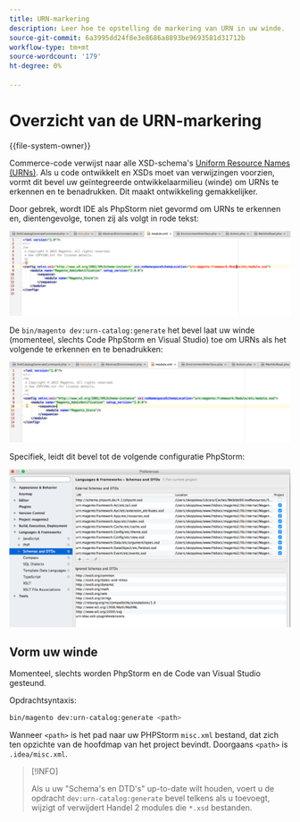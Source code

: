```yaml
---
title: URN-markering
description: Leer hoe te opstelling de markering van URN in uw winde.
source-git-commit: 6a3995dd24f8e3e8686a8893be9693581d31712b
workflow-type: tm+mt
source-wordcount: '179'
ht-degree: 0%

---
```



# Overzicht van de URN-markering

{{file-system-owner}}

Commerce-code verwijst naar alle XSD-schema&#39;s [Uniform Resource Names (URNs)](https://www.ietf.org/rfc/rfc2141.txt). Als u code ontwikkelt en XSDs moet van verwijzingen voorzien, vormt dit bevel uw geïntegreerde ontwikkelaarmilieu (winde) om URNs te erkennen en te benadrukken. Dit maakt ontwikkeling gemakkelijker.

Door gebrek, wordt IDE als PhpStorm niet gevormd om URNs te erkennen en, dientengevolge, tonen zij als volgt in rode tekst:

![PhpStorm is niet geconfigureerd om URN te herkennen](../../assets/configuration/urn-before.png)

De `bin/magento dev:urn-catalog:generate` het bevel laat uw winde (momenteel, slechts Code PhpStorm en Visual Studio) toe om URNs als het volgende te erkennen en te benadrukken:

![IDE inschakelen om URN te herkennen](../../assets/configuration/urn-after.png)

Specifiek, leidt dit bevel tot de volgende configuratie PhpStorm:

![PHPStorm-configuratievoorbeeld](../../assets/configuration/urn-settings.png)

## Vorm uw winde

Momenteel, slechts worden PhpStorm en de Code van Visual Studio gesteund.

Opdrachtsyntaxis:

```bash
bin/magento dev:urn-catalog:generate <path>
```

Wanneer `<path>` is het pad naar uw PHPStorm `misc.xml` bestand, dat zich ten opzichte van de hoofdmap van het project bevindt. Doorgaans `<path>` is `.idea/misc.xml`.

>[!INFO]
>
>Als u uw &quot;Schema&#39;s en DTD&#39;s&quot; up-to-date wilt houden, voert u de opdracht `dev:urn-catalog:generate` bevel telkens als u toevoegt, wijzigt of verwijdert Handel 2 modules die `*.xsd` bestanden.
